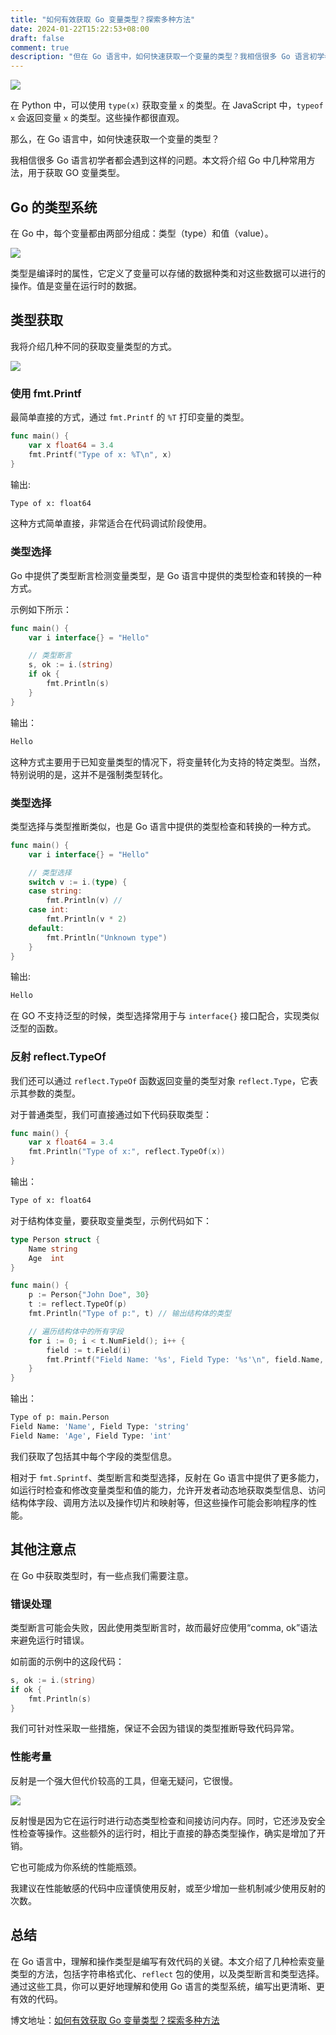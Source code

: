 ```yaml
---
title: "如何有效获取 Go 变量类型？探索多种方法"
date: 2024-01-22T15:22:53+08:00
draft: false
comment: true
description: "但在 Go 语言中，如何快速获取一个变量的类型？我相信很多 Go 语言初学者都会遇到这样的问题。本文将介绍 Go 中几种获取变量类型的方法，从基本到复杂。"
---
```


![](https://cdn.jsdelivr.net/gh/poloxue/images@2024-01/2024-01-22-get-the-type-of-object-in-golang-01.png)

在 Python 中，可以使用 `type(x)` 获取变量 `x` 的类型。在 JavaScript 中，`typeof x` 会返回变量 `x` 的类型。这些操作都很直观。

那么，在 Go 语言中，如何快速获取一个变量的类型？

我相信很多 Go 语言初学者都会遇到这样的问题。本文将介绍 Go 中几种常用方法，用于获取 GO 变量类型。

## Go 的类型系统

在 Go 中，每个变量都由两部分组成：类型（type）和值（value）。

![](https://cdn.jsdelivr.net/gh/poloxue/images@2024-01/2024-01-22-get-the-type-of-object-in-golang-02.png)

类型是编译时的属性，它定义了变量可以存储的数据种类和对这些数据可以进行的操作。值是变量在运行时的数据。

## 类型获取

我将介绍几种不同的获取变量类型的方式。

![](https://cdn.jsdelivr.net/gh/poloxue/images@2024-01/2024-01-22-get-the-type-of-object-in-golang-03.png)

### 使用 fmt.Printf
  
最简单直接的方式，通过 `fmt.Printf` 的 `%T` 打印变量的类型。

```go
func main() {
    var x float64 = 3.4
    fmt.Printf("Type of x: %T\n", x) 
}
```

输出: 

```bash
Type of x: float64
```

这种方式简单直接，非常适合在代码调试阶段使用。

### 类型选择
  
Go 中提供了类型断言检测变量类型，是 Go 语言中提供的类型检查和转换的一种方式。

示例如下所示：

```go
func main() {
    var i interface{} = "Hello"

    // 类型断言
    s, ok := i.(string)
    if ok {
        fmt.Println(s) 
    }
}
```

输出：

```bash
Hello
```

这种方式主要用于已知变量类型的情况下，将变量转化为支持的特定类型。当然，特别说明的是，这并不是强制类型转化。

### 类型选择

类型选择与类型推断类似，也是 Go 语言中提供的类型检查和转换的一种方式。

```go
func main() {
    var i interface{} = "Hello"

    // 类型选择
    switch v := i.(type) {
    case string:
        fmt.Println(v) // 
    case int:
        fmt.Println(v * 2)
    default:
        fmt.Println("Unknown type")
    }
}

```

输出:

```bash
Hello
```

在 GO 不支持泛型的时候，类型选择常用于与 `interface{}` 接口配合，实现类似泛型的函数。

### 反射 reflect.TypeOf
  
我们还可以通过 `reflect.TypeOf` 函数返回变量的类型对象 `reflect.Type`，它表示其参数的类型。

对于普通类型，我们可直接通过如下代码获取类型：

```go
func main() {
    var x float64 = 3.4
    fmt.Println("Type of x:", reflect.TypeOf(x)) 
}
```

输出：

```bash
Type of x: float64
```

对于结构体变量，要获取变量类型，示例代码如下：

```go
type Person struct {
    Name string
    Age  int
}

func main() {
    p := Person{"John Doe", 30}
    t := reflect.TypeOf(p)
    fmt.Println("Type of p:", t) // 输出结构体的类型

    // 遍历结构体中的所有字段
    for i := 0; i < t.NumField(); i++ {
        field := t.Field(i)
        fmt.Printf("Field Name: '%s', Field Type: '%s'\n", field.Name, field.Type)
    }
}
```

输出：

```bash
Type of p: main.Person
Field Name: 'Name', Field Type: 'string'
Field Name: 'Age', Field Type: 'int'
```

我们获取了包括其中每个字段的类型信息。

相对于 `fmt.Sprintf`、类型断言和类型选择，反射在 Go 语言中提供了更多能力，如运行时检查和修改变量类型和值的能力，允许开发者动态地获取类型信息、访问结构体字段、调用方法以及操作切片和映射等，但这些操作可能会影响程序的性能。

## 其他注意点

在 Go 中获取类型时，有一些点我们需要注意。

### 错误处理

类型断言可能会失败，因此使用类型断言时，故而最好应使用“comma, ok”语法来避免运行时错误。

如前面的示例中的这段代码：

```go
s, ok := i.(string)
if ok {
    fmt.Println(s) 
}
```

我们可针对性采取一些措施，保证不会因为错误的类型推断导致代码异常。

### 性能考量

反射是一个强大但代价较高的工具，但毫无疑问，它很慢。

![](https://cdn.jsdelivr.net/gh/poloxue/images@2024-01/2024-01-22-get-the-type-of-object-in-golang-04.gif)

反射慢是因为它在运行时进行动态类型检查和间接访问内存。同时，它还涉及安全性检查等操作。这些额外的运行时，相比于直接的静态类型操作，确实是增加了开销。

它也可能成为你系统的性能瓶颈。

我建议在性能敏感的代码中应谨慎使用反射，或至少增加一些机制减少使用反射的次数。

## 总结

在 Go 语言中，理解和操作类型是编写有效代码的关键。本文介绍了几种检索变量类型的方法，包括字符串格式化、`reflect` 包的使用，以及类型断言和类型选择。通过这些工具，你可以更好地理解和使用 Go 语言的类型系统，编写出更清晰、更有效的代码。

博文地址：[如何有效获取 Go 变量类型？探索多种方法](https://www.poloxue.com/posts/2024-01-22-get-the-type-of-object-in-golang/)
